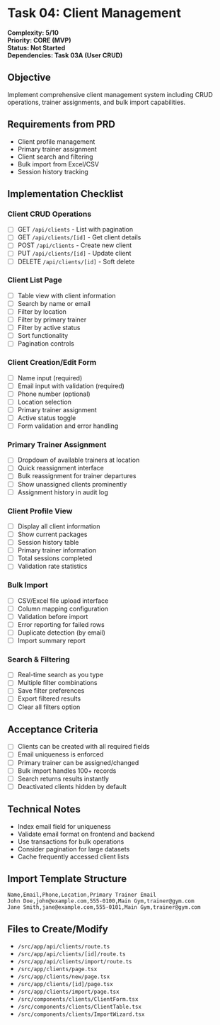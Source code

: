 # Task 04: Client Management

**Complexity: 5/10**  
**Priority: CORE (MVP)**  
**Status: Not Started**  
**Dependencies: Task 03A (User CRUD)**

## Objective
Implement comprehensive client management system including CRUD operations, trainer assignments, and bulk import capabilities.

## Requirements from PRD
- Client profile management
- Primary trainer assignment
- Client search and filtering
- Bulk import from Excel/CSV
- Session history tracking

## Implementation Checklist

### Client CRUD Operations
- [ ] GET `/api/clients` - List with pagination
- [ ] GET `/api/clients/[id]` - Get client details
- [ ] POST `/api/clients` - Create new client
- [ ] PUT `/api/clients/[id]` - Update client
- [ ] DELETE `/api/clients/[id]` - Soft delete

### Client List Page
- [ ] Table view with client information
- [ ] Search by name or email
- [ ] Filter by location
- [ ] Filter by primary trainer
- [ ] Filter by active status
- [ ] Sort functionality
- [ ] Pagination controls

### Client Creation/Edit Form
- [ ] Name input (required)
- [ ] Email input with validation (required)
- [ ] Phone number (optional)
- [ ] Location selection
- [ ] Primary trainer assignment
- [ ] Active status toggle
- [ ] Form validation and error handling

### Primary Trainer Assignment
- [ ] Dropdown of available trainers at location
- [ ] Quick reassignment interface
- [ ] Bulk reassignment for trainer departures
- [ ] Show unassigned clients prominently
- [ ] Assignment history in audit log

### Client Profile View
- [ ] Display all client information
- [ ] Show current packages
- [ ] Session history table
- [ ] Primary trainer information
- [ ] Total sessions completed
- [ ] Validation rate statistics

### Bulk Import
- [ ] CSV/Excel file upload interface
- [ ] Column mapping configuration
- [ ] Validation before import
- [ ] Error reporting for failed rows
- [ ] Duplicate detection (by email)
- [ ] Import summary report

### Search & Filtering
- [ ] Real-time search as you type
- [ ] Multiple filter combinations
- [ ] Save filter preferences
- [ ] Export filtered results
- [ ] Clear all filters option

## Acceptance Criteria
- [ ] Clients can be created with all required fields
- [ ] Email uniqueness is enforced
- [ ] Primary trainer can be assigned/changed
- [ ] Bulk import handles 100+ records
- [ ] Search returns results instantly
- [ ] Deactivated clients hidden by default

## Technical Notes
- Index email field for uniqueness
- Validate email format on frontend and backend
- Use transactions for bulk operations
- Consider pagination for large datasets
- Cache frequently accessed client lists

## Import Template Structure
```csv
Name,Email,Phone,Location,Primary Trainer Email
John Doe,john@example.com,555-0100,Main Gym,trainer@gym.com
Jane Smith,jane@example.com,555-0101,Main Gym,trainer@gym.com
```

## Files to Create/Modify
- `/src/app/api/clients/route.ts`
- `/src/app/api/clients/[id]/route.ts`
- `/src/app/api/clients/import/route.ts`
- `/src/app/clients/page.tsx`
- `/src/app/clients/new/page.tsx`
- `/src/app/clients/[id]/page.tsx`
- `/src/app/clients/import/page.tsx`
- `/src/components/clients/ClientForm.tsx`
- `/src/components/clients/ClientTable.tsx`
- `/src/components/clients/ImportWizard.tsx`